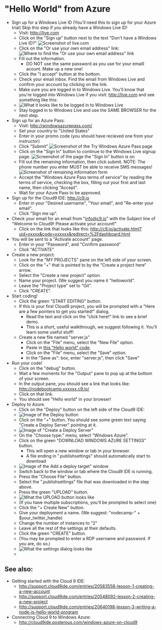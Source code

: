 "Hello World" from Azure
========================

* Sign up for a Windows Live ID (You'll need this to sign up for your Azure trial)
  Skip this step if you already have a Windows Live ID!
  * Visit: http://live.com
  * Click on the "Sign up" button next to the text "Don't have a Windows Live ID?"
    ![Screenshot of live.com](http://content.screencast.com/users/franusic/folders/Jing/media/b88c42e4-fb39-4b16-bd0e-cfd499d2366f/2012-02-10_1709.png)
  * Click on the "Or use your own email address" link:
    ![Where to find the "Or use your own email address" link](http://content.screencast.com/users/franusic/folders/Jing/media/fcfd560f-4a3b-4a6f-932c-4a49cf9cfda7/2012-02-10_1711.png)
  * Fill out the information.
    * DO NOT use the same password as you use for your emaill acount. Make up a new one!
  * Click the "I accept" button at the bottom.
  * Check your email inbox. Find the email from Windows Live and confirm your account by clicking on the link.
  * Make sure you are logged in to Windows Live. 
    You'll know that you're logged into Windows Live if you visit: http://live.com and see something like this:
  * ![What it looks like to be logged in to Windows Live](http://content.screencast.com/users/franusic/folders/Jing/media/73c9124c-a515-4ca6-9660-18fd1b2fa296/2012-02-10_1716.png)
  * Stay logged in to Windows Live and use the SAME BROWSER for the next step.
* Sign up for an Azure Pass:
  * Visit: http://windowsazurepass.com/
  * Set your country to "United States"
  * Enter in your promo code
    (you should have recieved one from your instructor)
  * Click "Submit"
    ![Screenshot of the Try Windows Azure Pass page](http://content.screencast.com/users/franusic/folders/Jing/media/bcdf9097-2fb5-49be-b346-65468d8d7490/2012-02-10_1653.png)
  * Click on the "Sign In" button to continue to the Windows Live signup page.
    ![Screenshot of the page the "Sign In" button is on](http://content.screencast.com/users/franusic/folders/Jing/media/3f2ba174-8f81-41d3-8809-63f42a68ac37/2012-02-10_1657.png)
  * Fill out the remaining information, then click submit.
    NOTE: The phone number you enter MUST be able to receive SMS messages!
    ![Screenshot of remaining information form](http://content.screencast.com/users/franusic/folders/Jing/media/2ea607ed-28de-431e-af97-c9e50c7eacc9/2012-02-10_1719.png)
  * Accept the "Windows Azure Pass terms of service" by reading the terms of service, checking the box,
    filling out your first and last name, then clicking "Accept".
  * Wait for your Azure Pass to be approved.
* Sign up for the Cloud9 IDE: http://c9.io
    * Enter in your "Desired username", "Your email", and "Re-enter your email".
    * Click "Sign me up".
* Check your email for an email from "info@c9.io" with the Subject line of "Welcome to Cloud9! Please activate your account!"
    * Click on the link that looks like this: http://c9.io/activate.html?uid=xxxxx&code=xxxxxx&redirect=%2Fdashboard.html
* You will be sent to a "Activate account" page.
    * Enter in your "Password", and "Confirm password"
    * Click "ACTIVATE"
* Create a new project:
    * Look for the "MY PROJECTS" pane on the left side of your screen.
    * Click on the "+" that is pointed to by the "Create a project here" arrow.
    * Select the "Create a new project" option.
    * Name your project. (We suggest you name it "helloworld".
    * Leave the "Project type" set to "Git".
    * Click "CREATE".
* Start coding!
    * Click the green "START EDITING" button.
    * If this is your first Cloud9 project, you will be prompted with a "Here are a few pointers to get you started!" dialog.
        * Read the text and click on the "click here!" link to see a brief demo.
        * This is a short, useful walkthrough, we suggest following it. You'll learn some useful stuff!
    * Create a new file named "server.js"
        * Click on the "File" menu, select the "New File" option.
        * Paste in [this "Hello world" code](https://gist.github.com/1794418).
        * Click on the "File" menu, select the "Save" option.
        * In the "Save as": box, enter "server.js", then click "Save"
* Run your code!
    * Click on the "debug" button.
    * Wait a few moments for the "Output" pane to pop up at the bottom of your screen.
    * In the output pane, you should see a link that looks like: http://nodebootcamp.xxxxxx.c9.io/
    * Click on that link.
    * You should see "Hello world" in your browser!
* Deploy to Azure.
  * Click on the "Deploy" button on the left side of the Cloud9 IDE:
  * ![Image of the Deploy button](http://content.screencast.com/users/franusic/folders/Jing/media/671b7cf1-deee-403e-9c4d-e44808afcc35/2012-02-10_1918.png)
  * Click on the "+" button. You should see some green text saying "Create a Deploy Server" pointing at it.
  * ![Image of "Create a Deploy Server"](http://content.screencast.com/users/franusic/folders/Jing/media/dec9e426-4ad7-43cf-94c0-32c4571c9723/2012-02-10_1921.png)
  * On the "Choose type:" menu, select "Windows Azure".
  * Click on the green "DOWNLOAD WINDOWS AZURE SETTINGS" button.
    * This will open a new window or tab in your browser.
    * A file ending in ".publishsettings" should automatically start to download
  * ![Image of the Add a deploy target" window](http://content.screencast.com/users/franusic/folders/Jing/media/0067ad35-cd2f-4aee-b4e3-063d4cd75311/2012-02-10_1929.png)
  * Switch back to the window or tab where the Cloud9 IDE is running.
  * Press the "Choose File" button.
  * Select the ".publishsettings" file that was downloaded in the step above.
  * Press the green "UPLOAD" button.
  * ![What the UPLOAD button looks like](http://content.screencast.com/users/franusic/folders/Jing/media/70151c98-bb61-4c63-9e17-ce281bfb6bce/2012-02-10_1941.png)
  * (If you have multiple subscriptions, you'll be prompted to select one)
  * Click the "+ Create New" button.
  * Give your deployment a name. (We suggest: "nodecamp-" + $your_twitter_handle)
  * Change the number of instances to "2"
  * Leave all the rest of the settings at their defaults.
  * Click the green "CREATE" button.
  * (You may be prompted to enter a RDP username and password. If you are, do so.)
  * ![What the settings dialog looks like](http://content.screencast.com/users/franusic/folders/Jing/media/11a2a76e-e0dc-42e6-af80-a1f6764b3ef6/2012-02-10_1950.png)
  * 
See also:
---------

* Getting started with the Cloud 9 IDE:
  * http://support.cloud9ide.com/entries/20583558-lesson-1-creating-a-new-account
  * http://support.cloud9ide.com/entries/20548092-lesson-2-creating-a-new-project
  * http://support.cloud9ide.com/entries/20640198-lesson-3-writing-a-node-js-hello-world-program
* Connecting Cloud 9 to Windows Azure:
  * http://cloud9ide.posterous.com/windows-azure-on-cloud9